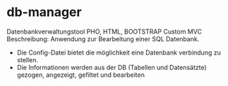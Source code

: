 # db-manager
Datenbankverwaltungstool
PHO, HTML, BOOTSTRAP
Custom MVC 
Beschreibung:
Anwendung zur Bearbeitung einer SQL Datenbank. 
- Die Config-Datei bietet die möglichkeit eine Datenbank verbindung zu stellen.
- Die Informationen werden aus der DB (Tabellen und Datensätzte) gezogen, angezeigt, gefiltet und bearbeiten
